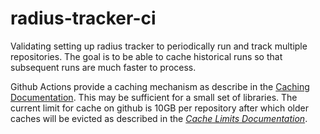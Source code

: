 # radius-tracker-ci
Validating setting up radius tracker to periodically run and track multiple repositories. The goal is to be able to cache historical runs so that subsequent runs are much faster to process.

Github Actions provide a caching mechanism as describe in the [Caching Documentation](https://docs.github.com/en/actions/using-workflows/caching-dependencies-to-speed-up-workflows). This may be sufficient for a small set of libraries. The current limit for cache on github is 10GB per repository after which older caches will be evicted as described in the  [*Cache Limits Documentation*](https://github.com/actions/cache/blob/main/README.md#cache-limits).